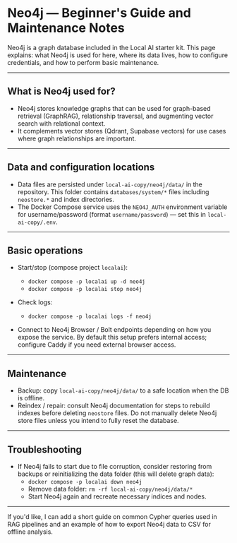 # Neo4j — Beginner's Guide and Maintenance Notes

Neo4j is a graph database included in the Local AI starter kit. This page explains: what Neo4j is used for here, where its data lives, how to configure credentials, and how to perform basic maintenance.

---

## What is Neo4j used for?

- Neo4j stores knowledge graphs that can be used for graph-based retrieval (GraphRAG), relationship traversal, and augmenting vector search with relational context.
- It complements vector stores (Qdrant, Supabase vectors) for use cases where graph relationships are important.

---

## Data and configuration locations

- Data files are persisted under `local-ai-copy/neo4j/data/` in the repository. This folder contains `databases/system/*` files including `neostore.*` and index directories.
- The Docker Compose service uses the `NEO4J_AUTH` environment variable for username/password (format `username/password`) — set this in `local-ai-copy/.env`.

---

## Basic operations

- Start/stop (compose project `localai`):
  - `docker compose -p localai up -d neo4j`
  - `docker compose -p localai stop neo4j`

- Check logs:
  - `docker compose -p localai logs -f neo4j`

- Connect to Neo4j Browser / Bolt endpoints depending on how you expose the service. By default this setup prefers internal access; configure Caddy if you need external browser access.

---

## Maintenance

- Backup: copy `local-ai-copy/neo4j/data/` to a safe location when the DB is offline.
- Reindex / repair: consult Neo4j documentation for steps to rebuild indexes before deleting `neostore` files. Do not manually delete Neo4j store files unless you intend to fully reset the database.

---

## Troubleshooting

- If Neo4j fails to start due to file corruption, consider restoring from backups or reinitializing the data folder (this will delete graph data):
  - `docker compose -p localai down neo4j`
  - Remove data folder: `rm -rf local-ai-copy/neo4j/data/*`
  - Start Neo4j again and recreate necessary indices and nodes.

---

If you'd like, I can add a short guide on common Cypher queries used in RAG pipelines and an example of how to export Neo4j data to CSV for offline analysis.
